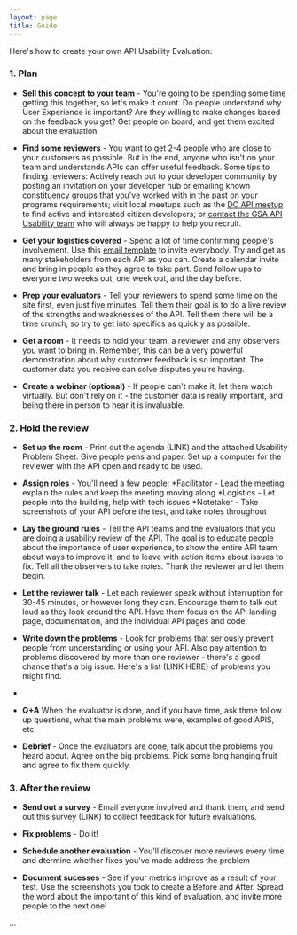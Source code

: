 ```yaml
---
layout: page
title: Guide
---
```


Here's how to create your own API Usability Evaluation:

### 1. Plan
+ **Sell this concept to your team** - You're going to be spending some time getting this together, so let's make it count. Do people understand why User Experience is important? Are they willing to make changes based on the feedback you get? Get people on board, and get them excited about the evaluation.

+ **Find some reviewers** - You want to get 2-4 people who are close to your customers as possible. But in the end, anyone who isn't on your team and understands APIs can offer useful feedback.  Some tips to finding reviewers: Actively reach out to your developer community by posting an invitation on your developer hub or emailing known constituency groups that you've worked with in the past on your programs requirements; visit local meetups such as the [DC API meetup](www.meetup.com/DC-Web-API-User-Group/) to find active and interested citizen developers; or [contact the GSA API Usability team](http://18f.github.io/API-Usability-Testing/pages/contact_us.html) who will always be happy to help you recruit.  

+ **Get your logistics covered** -  Spend a lot of time confirming people's involvement. Use this [email template](http://18f.github.io/API-Usability-Testing/pages/templates)  to invite everybody. Try and get as many stakeholders from each API as you can. Create a calendar invite and bring in people as they agree to take part. Send follow ups to everyone two weeks out, one week out, and the day before.  

+ **Prep your evaluators** - Tell your reviewers to spend some time on the site first, even just five minutes. Tell them their goal is to do a live review of the strengths and weaknesses of the API. Tell them there will be a time crunch, so try to get into specifics as quickly as possible. 

+ **Get a room** - It needs to hold your team, a reviewer and any observers you want to bring in. Remember, this can be a very powerful demonstration about why customer feedback is so important. The customer data you receive can solve disputes you're having. 

+ **Create a webinar (optional)** - If people can't make it, let them watch virtually. But don't rely on it - the customer data is really important, and being there in person to hear it is invaluable. 

### 2. Hold the review

+ **Set up the room** - Print out the agenda (LINK) and the attached Usability Problem Sheet. Give people pens and paper. Set up a computer for the reviewer with the API open and ready to be used.

+ **Assign roles** - You'll need a few people:
  *Facilitator - Lead the meeting, explain the rules and keep the meeting moving along
  *Logistics - Let people into the building, help with tech issues
  *Notetaker - Take screenshots of your API before the test, and take notes throughout

+ **Lay the ground rules** - Tell the API teams and the evaluators that you are doing a usability review of the API. The goal is to educate people about the importance of user experience, to show the entire API team about ways to improve it, and to leave with action items about issues to fix. Tell all the observers to take notes. Thank the reviewer and let them begin.

+ **Let the reviewer talk** - Let each reviewer speak without interruption for 30-45 minutes, or however long they can.  Encourage them to talk out loud as they look around the API. Have them focus on the API landing page, documentation, and the individual API pages and code. 

+ **Write down the problems** - Look for problems that seriously prevent people from understanding or using your API. Also pay attention to problems discovered by more than one reviewer - there's a good chance that's a big issue. Here's a list (LINK HERE) of problems you might find. 
+ 

+ **Q+A** When the evaluator is done, and if you have time, ask thme follow up questions, what the main problems were, examples of good APIS, etc. 

+ **Debrief** - Once the evaluators are done, talk about the problems you heard about. Agree on the big problems. Pick some long hanging fruit and agree to fix them quickly. 


### 3. After the review

+ **Send out a survey** - Email everyone involved and thank them, and send out this survey (LINK) to collect feedback for future evaluations. 

+ **Fix problems** - Do it!

+ **Schedule another evaluation** - You'll discover more reviews every time, and dtermine whether fixes you've made address the problem

+ **Document sucesses** - See if your metrics improve as a result of your test. Use the screenshots you took to create a Before and After. Spread the word about the important of this kind of evaluation, and invite more people to the next one!







...

